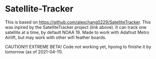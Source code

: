 # Satellite-Tracker

This is based on https://github.com/alexchang0229/SatelliteTracker. 
This was inpired by the SatelliteTracker project (link above). 
It can track one satellite at a time, by default NOAA 19. Made to work with Adafruit Metro Airlift, but may work with other wifi feather boards. 

CAUTION!!! EXTREME BETA! Code not working yet, hpoing to finishe it by tomorrow (as of 2021-04-11).
